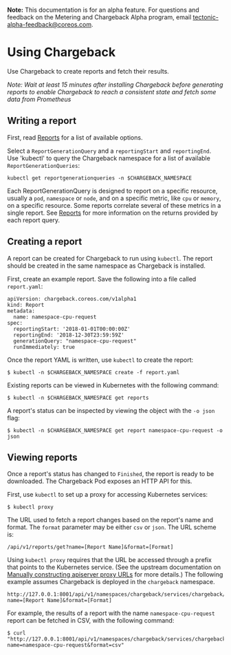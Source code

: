 <br>
<div class=“alert alert-info” role=“alert”>
<i class=“fa fa-exclamation-triangle”></i><b> Note:</b> This documentation is for an alpha feature. For questions and feedback on the Metering and Chargeback Alpha program, email <a href="mailto:tectonic-alpha-feedback@coreos.com">tectonic-alpha-feedback@coreos.com</a>.
</div>

# Using Chargeback

Use Chargeback to create reports and fetch their results.

*Note: Wait at least 15 minutes after installing Chargeback before generating reports to enable Chargeback to reach a consistent state and fetch some data from Prometheus*

## Writing a report

First, read [Reports][report-md] for a list of available options.

Select a `ReportGenerationQuery` and a `reportingStart` and `reportingEnd`.
Use 'kubectl' to query the Chargeback namespace for a list of available  `ReportGenerationQueries`:

```
kubectl get reportgenerationqueries -n $CHARGEBACK_NAMESPACE
```

Each ReportGenerationQuery is designed to report on a specific resource, usually a `pod`, `namespace` or `node`, and on a specific metric, like `cpu` or `memory`, on a specific resource. Some reports correlate several of these metrics in a single report. See [Reports][report-md] for more information on the returns provided by each report query.

## Creating a report

A report can be created for Chargeback to run using `kubectl`.
The report should be created in the same namespace as Chargeback is installed.

First, create an example report. Save the following into a file called `report.yaml`:

```
apiVersion: chargeback.coreos.com/v1alpha1
kind: Report
metadata:
  name: namespace-cpu-request
spec:
  reportingStart: '2018-01-01T00:00:00Z'
  reportingEnd: '2018-12-30T23:59:59Z'
  generationQuery: "namespace-cpu-request"
  runImmediately: true
```

Once the report YAML is written, use `kubectl` to create the report:

```
$ kubectl -n $CHARGEBACK_NAMESPACE create -f report.yaml
```

Existing reports can be viewed in Kubernetes with the following command:

```
$ kubectl -n $CHARGEBACK_NAMESPACE get reports
```

A report's status can be inspected by viewing the object with the `-o json`
flag:

```
$ kubectl -n $CHARGEBACK_NAMESPACE get report namespace-cpu-request -o json
```

## Viewing reports

Once a report's status has changed to `Finished`, the report is ready to be
downloaded. The Chargeback Pod exposes an HTTP API for this.

First, use `kubectl` to set up a proxy for accessing Kubernetes services:

```
$ kubectl proxy
```

The URL used to fetch a report changes based on the report's name and format.
The `format` parameter may be either `csv` or `json`. The URL scheme is:

```
/api/v1/reports/get?name=[Report Name]&format=[Format]
```

Using `kubectl proxy` requires that the URL be accessed through a prefix that
points to the Kubernetes service. (See the upstream documentation on
[Manually constructing apiserver proxy URLs][accessing-services] for more details.) The following example assumes Chargeback is deployed in the `chargeback` namespace.

```
http://127.0.0.1:8001/api/v1/namespaces/chargeback/services/chargeback/proxy/api/v1/reports/get?name=[Report Name]&format=[Format]
```

For example, the results of a report with the name `namespace-cpu-request` report can be fetched in
CSV, with the following command:

```
$ curl "http://127.0.0.1:8001/api/v1/namespaces/chargeback/services/chargeback/proxy/api/v1/reports/get?name=namespace-cpu-request&format=csv"
```


[accessing-services]: https://kubernetes.io/docs/tasks/administer-cluster/access-cluster-services/#manually-constructing-apiserver-proxy-urls
[report-md]: report.md
